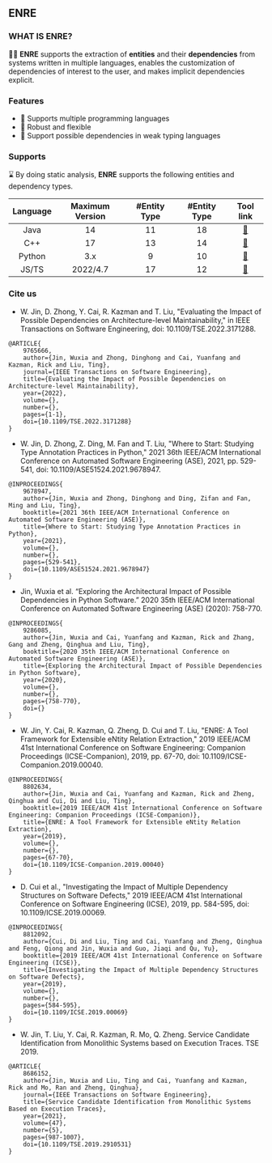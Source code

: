 ## ENRE

### WHAT IS ENRE?

🙋‍♀️ 
**ENRE** supports the extraction of **entities** and their
**dependencies** from systems written in multiple languages, enables the customization of dependencies of interest to the user, and makes implicit dependencies explicit. 

### Features
- 📡 Supports multiple programming languages
- 🔗 Robust and flexible
- 🧰 Support possible dependencies in weak typing languages


### Supports
⌛️ By doing static analysis, **ENRE** supports the following entities and dependency types.

|  Language  | Maximum Version | #Entity Type |#Entity Type | Tool link |
|:----------:|:---------------:|:------------:|:---------------:|:----:|
|    Java    |       14        |       11     |    18       | [🔗](https://github.com/xjtu-enre/ENRE-java)|
|    C++     |       17        |       13    |    14   |[🔗](https://github.com/xjtu-enre/ENRE-cpp)|
|    Python  |       3.x       |       9     |    10    |[🔗](https://github.com/xjtu-enre/ENRE-py)
|    JS/TS    |       2022/4.7       |       17    |    12   |[🔗](https://github.com/xjtu-enre/ENRE-ts)

### Cite us

- W. Jin, D. Zhong, Y. Cai, R. Kazman and T. Liu, "Evaluating the Impact of Possible Dependencies on Architecture-level Maintainability," in IEEE Transactions on Software Engineering, doi: 10.1109/TSE.2022.3171288. 
```
@ARTICLE{
    9765666,  
    author={Jin, Wuxia and Zhong, Dinghong and Cai, Yuanfang and Kazman, Rick and Liu, Ting},  
    journal={IEEE Transactions on Software Engineering},   
    title={Evaluating the Impact of Possible Dependencies on Architecture-level Maintainability},   
    year={2022},  
    volume={},  
    number={},  
    pages={1-1},  
    doi={10.1109/TSE.2022.3171288}
}
```
- W. Jin, D. Zhong, Z. Ding, M. Fan and T. Liu, "Where to Start: Studying Type Annotation Practices in Python," 2021 36th IEEE/ACM International Conference on Automated Software Engineering (ASE), 2021, pp. 529-541, doi: 10.1109/ASE51524.2021.9678947.
```
@INPROCEEDINGS{
    9678947,  
    author={Jin, Wuxia and Zhong, Dinghong and Ding, Zifan and Fan, Ming and Liu, Ting},  
    booktitle={2021 36th IEEE/ACM International Conference on Automated Software Engineering (ASE)},   
    title={Where to Start: Studying Type Annotation Practices in Python},   
    year={2021},  
    volume={},  
    number={},  
    pages={529-541},  
    doi={10.1109/ASE51524.2021.9678947}
}
```
- Jin, Wuxia et al. “Exploring the Architectural Impact of Possible Dependencies in Python Software.” 2020 35th IEEE/ACM International Conference on Automated Software Engineering (ASE) (2020): 758-770.
```
@INPROCEEDINGS{
    9286085,  
    author={Jin, Wuxia and Cai, Yuanfang and Kazman, Rick and Zhang, Gang and Zheng, Qinghua and Liu, Ting},  
    booktitle={2020 35th IEEE/ACM International Conference on Automated Software Engineering (ASE)},   
    title={Exploring the Architectural Impact of Possible Dependencies in Python Software},   
    year={2020},  
    volume={},  
    number={},  
    pages={758-770},  
    doi={}
}
```
- W. Jin, Y. Cai, R. Kazman, Q. Zheng, D. Cui and T. Liu, "ENRE: A Tool Framework for Extensible eNtity Relation Extraction," 2019 IEEE/ACM 41st International Conference on Software Engineering: Companion Proceedings (ICSE-Companion), 2019, pp. 67-70, doi: 10.1109/ICSE-Companion.2019.00040.
```
@INPROCEEDINGS{
    8802634,  
    author={Jin, Wuxia and Cai, Yuanfang and Kazman, Rick and Zheng, Qinghua and Cui, Di and Liu, Ting},  
    booktitle={2019 IEEE/ACM 41st International Conference on Software Engineering: Companion Proceedings (ICSE-Companion)},   
    title={ENRE: A Tool Framework for Extensible eNtity Relation Extraction},   
    year={2019},  
    volume={},  
    number={},  
    pages={67-70},  
    doi={10.1109/ICSE-Companion.2019.00040}
}
```
- D. Cui et al., "Investigating the Impact of Multiple Dependency Structures on Software Defects," 2019 IEEE/ACM 41st International Conference on Software Engineering (ICSE), 2019, pp. 584-595, doi: 10.1109/ICSE.2019.00069.
```
@INPROCEEDINGS{
    8812092,
    author={Cui, Di and Liu, Ting and Cai, Yuanfang and Zheng, Qinghua and Feng, Qiong and Jin, Wuxia and Guo, Jiaqi and Qu, Yu},
    booktitle={2019 IEEE/ACM 41st International Conference on Software Engineering (ICSE)}, 
    title={Investigating the Impact of Multiple Dependency Structures on Software Defects}, 
    year={2019},
    volume={},
    number={},
    pages={584-595},
    doi={10.1109/ICSE.2019.00069}
}
```
- W. Jin, T. Liu, Y. Cai, R. Kazman, R. Mo, Q. Zheng. Service Candidate Identification from Monolithic Systems based on Execution Traces. TSE 2019.
```
@ARTICLE{
    8686152,  
    author={Jin, Wuxia and Liu, Ting and Cai, Yuanfang and Kazman, Rick and Mo, Ran and Zheng, Qinghua},
    journal={IEEE Transactions on Software Engineering},   
    title={Service Candidate Identification from Monolithic Systems Based on Execution Traces},
    year={2021},  
    volume={47},  
    number={5},  
    pages={987-1007},  
    doi={10.1109/TSE.2019.2910531}
}
```
